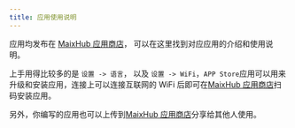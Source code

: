 ```yaml
---
title: 应用使用说明
---
```


应用均发布在 [MaixHub 应用商店](https://maixhub.com/app)， 可以在这里找到对应应用的介绍和使用说明。

上手用得比较多的是 `设置 -> 语言`， 以及 `设置 -> WiFi`，`APP Store`应用可以用来升级和安装应用，连接上可以连接互联网的 WiFi 后即可在[MaixHub 应用商店](https://maixhub.com/app)扫码安装应用。

另外，你编写的应用也可以上传到[MaixHub 应用商店](https://maixhub.com/app)分享给其他人使用。


